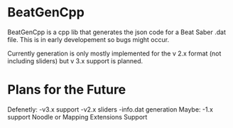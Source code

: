 # BeatGenCpp

BeatGenCpp is a cpp lib that generates the json code for a Beat Saber .dat file.
This is in early developement so bugs might occur.

Currently generation is only mostly implemented for the v 2.x format (not including sliders) but v 3.x support is planned.


# Plans for the Future

Defenetly:
  -v3.x support
  -v2.x sliders
  -info.dat generation
Maybe:
  -1.x support
  Noodle or Mapping Extensions Support
